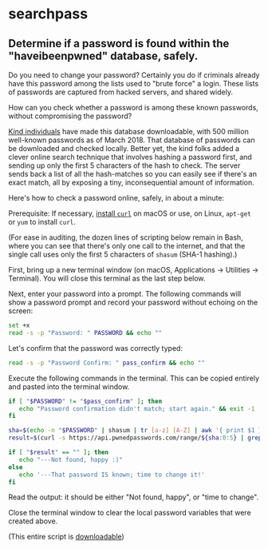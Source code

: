 # searchpass
## Determine if a password is found within the "haveibeenpwned" database, safely.

Do you need to change your password? Certainly you do if criminals already have this password among the lists used to "brute force" a login. These lists of passwords are captured from hacked servers, and shared widely.

How can you check whether a password is among these known passwords, without compromising the password?

[Kind individuals](https://haveibeenpwned.com/) have made this database downloadable, with 500 million well-known passwords as of March 2018. That database of passwords can be downloaded and checked locally. Better yet, the kind folks added a clever online search technique that involves hashing a password first, and sending up only the first 5 characters of the hash to check. The server sends back a list of all the hash-matches so you can easily see if there's an exact match, all by exposing a tiny, inconsequential amount of information.

Here's how to check a password online, safely, in about a minute:

Prerequisite: If necessary, [install `curl`](http://macappstore.org/curl/) on macOS or use, on Linux, `apt-get` or `yum` to install `curl`. 

(For ease in auditing, the dozen lines of scripting below remain in Bash, where you can see that there's only one call to the internet, and that the single call uses only the first 5 characters of `shasum` (SHA-1 hashing).)

First, bring up a new terminal window (on macOS, Applications -> Utilities -> Terminal). You will close this terminal as the last step below.

Next, enter your password into a prompt. The following commands will show a password prompt and record your password without echoing on the screen:

```bash
set +x
read -s -p "Password: " PASSWORD && echo ""
```

Let's confirm that the password was correctly typed:

```bash
read -s -p "Password Confirm: " pass_confirm && echo ""
```

Execute the following commands in the terminal. This can be copied entirely and pasted into the terminal window.

```bash
if [ "$PASSWORD" != "$pass_confirm" ]; then
   echo "Password confirmation didn't match; start again." && exit -1
fi

sha=$(echo -n "$PASSWORD" | shasum | tr [a-z] [A-Z] | awk '{ print $1 }')
result=$(curl -s https://api.pwnedpasswords.com/range/${sha:0:5} | grep ${sha:5})

if [ "$result" == "" ]; then
   echo "---Not found, happy :)"
else
   echo '---That password IS known; time to change it!'
fi
```

Read the output: it should be either "Not found, happy", or "time to change".

Close the terminal window to clear the local password variables that were created above.


(This entire script is [downloadable](./searchpass.sh))

